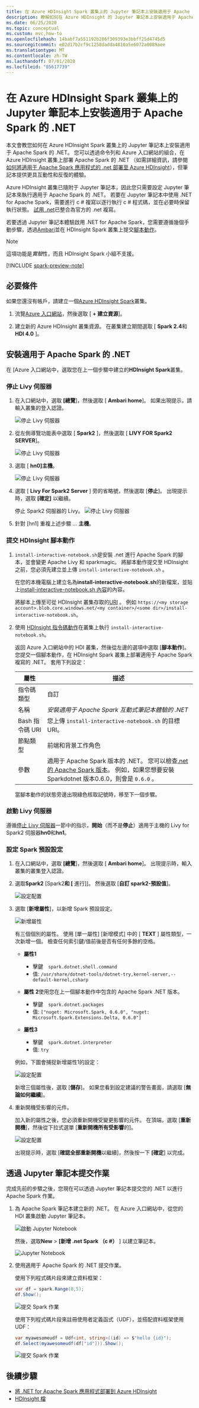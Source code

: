 ```yaml
---
title: 在 Azure HDInsight Spark 叢集上的 Jupyter 筆記本上安裝適用于 Apache Spark 的 .NET
description: 瞭解如何在 Azure HDInsight 的 Jupyter 筆記本上安裝適用于 Apache Spark 的 .NET。
ms.date: 06/25/2020
ms.topic: conceptual
ms.custom: mvc,how-to
ms.openlocfilehash: 14babf7a551192b286f309393e3bbff25d4745d5
ms.sourcegitcommit: e02d17b2cf9c1258dadda4810a5e6072a0089aee
ms.translationtype: MT
ms.contentlocale: zh-TW
ms.lasthandoff: 07/01/2020
ms.locfileid: "85617739"
---
```

# <a name="install-net-for-apache-spark-on-jupyter-notebooks-on-azure-hdinsight-spark-clusters"></a>在 Azure HDInsight Spark 叢集上的 Jupyter 筆記本上安裝適用于 Apache Spark 的 .NET

本文會教您如何在 Azure HDInsight Spark 叢集上的 Jupyter 筆記本上安裝適用于 Apache Spark 的 .NET。 您可以透過命令列和 Azure 入口網站的組合，在 Azure HDInsight 叢集上部署 Apache Spark 的 .NET （如需詳細資訊，請參閱[如何將適用于 Apache Spark 應用程式的 .net 部署至 Azure HDInsight](../tutorials/hdinsight-deployment.md)），但筆記本提供更具互動性和反復的體驗。

Azure HDInsight 叢集已隨附于 Jupyter 筆記本，因此您只需要設定 Jupyter 筆記本來執行適用于 Apache Spark 的 .NET。 若要在 Jupyter 筆記本中使用 .NET for Apache Spark，需要進行 c # 複寫以逐行執行 c # 程式碼，並在必要時保留執行狀態。 [試用 .net](https://github.com/dotnet/try)已整合為官方的 .net 複寫。

若要透過 Jupyter 筆記本體驗啟用 .NET for Apache Spark，您需要遵循幾個手動步驟，透過[Ambari](https://docs.microsoft.com/azure/hdinsight/hdinsight-hadoop-manage-ambari)並在 HDInsight Spark 叢集上提交[腳本動作](https://docs.microsoft.com/azure/hdinsight/hdinsight-hadoop-customize-cluster-linux)。

> [!NOTE]
> 這項功能是*實驗*性，而且 HDInsight Spark 小組不支援。

[!INCLUDE [spark-preview-note](../../../includes/spark-preview-note.md)]

## <a name="prerequisites"></a>必要條件

如果您還沒有帳戶，請建立一個[Azure HDInsight Spark](https://docs.microsoft.com/azure/hdinsight/spark/apache-spark-jupyter-spark-sql-use-portal#create-an-apache-spark-cluster-in-hdinsight)叢集。

1. 流覽[Azure 入口網站](https://portal.azure.com)，然後選取 [ **+ 建立資源**]。

1. 建立新的 Azure HDInsight 叢集資源。 在叢集建立期間選取 [ **Spark 2.4**和**HDI 4.0** ]。

## <a name="install-net-for-apache-spark"></a>安裝適用于 Apache Spark 的 .NET

在 [Azure 入口網站中，選取您在上一個步驟中建立的**HDInsight Spark**叢集。

### <a name="stop-the-livy-server"></a>停止 Livy 伺服器

1. 在入口網站中，選取 **[總覽**]，然後選取 [ **Ambari home**]。 如果出現提示，請輸入叢集的登入認證。

   ![停止 Livy 伺服器](./media/hdinsight-notebook-installation/select-ambari.png)

2. 從左側導覽功能表中選取 [ **Spark2** ]，然後選取 [ **LIVY FOR Spark2 SERVER**]。

   ![停止 Livy 伺服器](./media/hdinsight-notebook-installation/select-livyserver.png)

3. 選取 [ **hn0]主機**。

   ![停止 Livy 伺服器](./media/hdinsight-notebook-installation/select-host.png)

4. 選取 [ **Livy For Spark2 Server** ] 旁的省略號，然後選取 [**停止**]。 出現提示時，選取 **[確定]** 以繼續。

   停止 Spark2 伺服器的 Livy。
   ![停止 Livy 伺服器](./media/hdinsight-notebook-installation/stop-server.png)

5. 針對 [hn1] 重複上述步驟 ... **主機**。

### <a name="submit-an-hdinsight-script-action"></a>提交 HDInsight 腳本動作

1. `install-interactive-notebook.sh`是安裝 .net 進行 Apache Spark 的腳本，並會變更 Apache Livy 和 sparkmagic。 將腳本動作提交至 HDInsight 之前，您必須先建立並上傳 `install-interactive-notebook.sh` 。

   在您的本機電腦上建立名為**install-interactive-notebook.sh**的新檔案，並貼上[install-interactive-notebook.sh 內容](https://raw.githubusercontent.com/dotnet/spark/master/deployment/HDI-Spark/Notebooks/install-interactive-notebook.sh)的內容。

   將腳本上傳至可從 HDInsight 叢集存取的[URI](https://docs.microsoft.com/azure/hdinsight/hdinsight-hadoop-customize-cluster-linux#understand-script-actions) 。 例如 `https://<my storage account>.blob.core.windows.net/<my container>/<some dir>/install-interactive-notebook.sh`。

2. 使用 [HDInsight 指令碼動作](https://docs.microsoft.com/azure/hdinsight/hdinsight-hadoop-customize-cluster-linux)在叢集上執行 `install-interactive-notebook.sh`。

   返回 Azure 入口網站中的 HDI 叢集，然後從左邊的選項中選取 [**腳本動作**]。 您提交一個腳本動作，在 HDInsight Spark 叢集上部署適用于 Apache Spark 複寫的 .NET。 套用下列設定：

   |屬性  |描述  |
   |---------|---------|
   | 指令碼類型 | 自訂 |
   | 名稱 | *安裝適用于 Apache Spark 互動式筆記本體驗的 .NET* |
   | Bash 指令碼 URI | 您上傳 `install-interactive-notebook.sh` 的目標 URI。 |
   | 節點類型| 前端和背景工作角色 |
   | 參數 | 適用于 Apache Spark 版本的 .NET。 您可以檢查[.net 的 Apache Spark 版本](https://github.com/dotnet/spark/releases)。 例如，如果您想要安裝 Sparkdotnet 版本0.6.0，則會是 `0.6.0` 。

   當腳本動作的狀態旁邊出現綠色核取記號時，移至下一個步驟。

### <a name="start-the-livy-server"></a>啟動 Livy 伺服器

遵循[停止 Livy 伺服器](#stop-the-livy-server)一節中的指示，**開始**（而不是**停止**）適用于主機的 Livy for Spark2 伺服器**hn0**和**hn1**。

### <a name="set-up-spark-default-configurations"></a>設定 Spark 預設設定

1. 在入口網站中，選取 **[總覽**]，然後選取 [ **Ambari home**]。 出現提示時，輸入叢集的叢集登入認證。

2. 選取**Spark2** [Spark2**和 [** 進行]]。 然後選取 [**自訂 spark2-預設值**]。

   ![設定配置](./media/hdinsight-notebook-installation/spark-configs.png)

3. 選取 [**新增屬性**]，以新增 Spark 預設設定。

   ![新增屬性](./media/hdinsight-notebook-installation/add-property.png)

   有三個個別的屬性。 使用 [單一屬性] [新增模式] 中的 [ **TEXT** ] 屬性類型，一次新增一個。 檢查任何索引鍵/值前後是否有任何多餘的空格。

   * **屬性1**
       * 擊鍵&ensp;&ensp;`spark.dotnet.shell.command`
       * 值: `/usr/share/dotnet-tools/dotnet-try,kernel-server,--default-kernel,csharp`

   * **屬性 2**使用您在上一個腳本動作中包含的 Apache Spark .NET 版本。
       * 擊鍵&ensp;&ensp;`spark.dotnet.packages`
       * 值: `["nuget: Microsoft.Spark, 0.6.0", "nuget: Microsoft.Spark.Extensions.Delta, 0.6.0"]`

   * **屬性3**
       * 擊鍵&ensp;&ensp;`spark.dotnet.interpreter`
       * 值: `try`

   例如，下圖會捕捉新增屬性1的設定：

   ![設定配置](./media/hdinsight-notebook-installation/add-sparkconfig.png)

   新增三個屬性後，選取 [**儲存**]。 如果您看到設定建議的警告畫面，請選取 [**無論如何繼續**]。

4. 重新開機受影響的元件。

   加入新的屬性之後，您必須重新開機受變更影響的元件。 在頂端，選取 [**重新開機**]，然後從下拉式選單 [**重新開機所有受影響**的]。

   ![設定配置](./media/hdinsight-notebook-installation/restart-affected.png)

   出現提示時，選取 [**確認全部重新開機**以繼續]，然後按一下 **[確定**] 以完成。

## <a name="submit-jobs-through-a-jupyter-notebook"></a>透過 Jupyter 筆記本提交作業

完成先前的步驟之後，您現在可以透過 Jupyter 筆記本提交您的 .NET 以進行 Apache Spark 作業。

1. 為 Apache Spark 筆記本建立新的 .NET。 在 Azure 入口網站中，從您的 HDI 叢集啟動 Jupyter 筆記本。

   ![啟動 Jupyter Notebook](./media/hdinsight-notebook-installation/launch-notebook.png)

   然後，選取**New**  >  **[新增 .net Spark （c #）** ] 以建立筆記本。

   ![Jupyter Notebook](./media/hdinsight-notebook-installation/create-sparkdotnet-notebook.png)

2. 使用適用于 Apache Spark 的 .NET 提交作業。

   使用下列程式碼片段來建立資料框架：

   ```csharp
   var df = spark.Range(0,5);
   df.Show();
   ```

   ![提交 Spark 作業](./media/hdinsight-notebook-installation/create-df.png)

   使用下列程式碼片段來註冊使用者定義函式（UDF），並搭配資料框架使用 UDF：

   ```csharp
   var myawesomeudf = Udf<int, string>((id) => $"hello {id}");
   df.Select(myawesomeudf(df["id"])).Show();
   ```

   ![提交 Spark 作業](./media/hdinsight-notebook-installation/run-udf.png)

## <a name="next-steps"></a>後續步驟

* [將 .NET for Apache Spark 應用程式部署到 Azure HDInsight](../tutorials/hdinsight-deployment.md)
* [HDInsight 檔](https://docs.microsoft.com/azure/hdinsight/)

